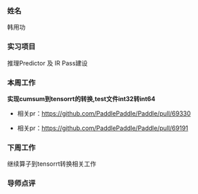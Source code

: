 ### 姓名
韩用功

### 实习项目
推理Predictor 及 IR Pass建设

### 本周工作

**实现cumsum到tensorrt的转换,test文件int32转int64**

* 相关pr：https://github.com/PaddlePaddle/Paddle/pull/69330

* 相关pr：https://github.com/PaddlePaddle/Paddle/pull/69191

### 下周工作

继续算子到tensorrt转换相关工作

### 导师点评
